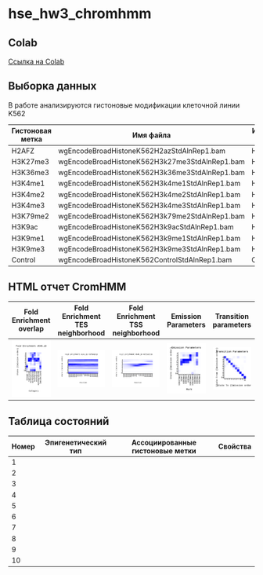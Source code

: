 # hse_hw3_chromhmm
## Colab
[Ссылка на Colab](https://colab.research.google.com/drive/1IQP932OZE9tgE4FGZIPr1rw7EFuKfO2p?usp=sharing)
## Выборка данных
В работе анализируются гистоновые модификации клеточной линии K562

Гистоновая метка | Имя файла | Используемый файл
--- | --- | ---
H2AFZ | wgEncodeBroadHistoneK562H2azStdAlnRep1.bam | H2AFZ.bam
H3K27me3 | wgEncodeBroadHistoneK562H3k27me3StdAlnRep1.bam | H3K27me3.bam
H3K36me3 | wgEncodeBroadHistoneK562H3k36me3StdAlnRep1.bam | H3K36me3.bam
H3K4me1 | wgEncodeBroadHistoneK562H3k4me1StdAlnRep1.bam | H3K4me1.bam
H3K4me2 | wgEncodeBroadHistoneK562H3k4me2StdAlnRep1.bam | H3K4me2.bam
H3K4me3 | wgEncodeBroadHistoneK562H3k4me3StdAlnRep1.bam | H3K4me3.bam
H3K79me2 | wgEncodeBroadHistoneK562H3k79me2StdAlnRep1.bam | H3K79me2.bam
H3K9ac | wgEncodeBroadHistoneK562H3k9acStdAlnRep1.bam | H3K9ac.bam
H3K9me1 | wgEncodeBroadHistoneK562H3k9me1StdAlnRep1.bam | H3K9me1.bam
H3K9me3 | wgEncodeBroadHistoneK562H3k9me3StdAlnRep1.bam | H3K9me3.bam
Control | wgEncodeBroadHistoneK562ControlStdAlnRep1.bam | Control.bam
## HTML отчет CromHMM

Fold Enrichment overlap | Fold Enrichment TES neighborhood | Fold Enrichment TSS neighborhood | Emission Parameters | Transition parameters
--- | --- | --- | --- | ---
![](/ChromHMM_data/A549_10_overlap.png) |  ![](/ChromHMM_data/A549_10_RefSeqTES_neighborhood.png) | ![](/ChromHMM_data/A549_10_RefSeqTSS_neighborhood.png) |  ![](/ChromHMM_data/emissions_10.png) | ![](/ChromHMM_data/transitions_10.png)

## Таблица состояний

Номер | Эпигенетический тип | Ассоциированные гистоновые метки | Свойства
--- | --- | --- | ---
1 |  |  |
2 |  |  |
3 |  |  |
4 |  |  |
5 |  |  |
6 |  |  |
7 |  |  |
8 |  |  |
9 |  |  |
10 |  |  |


